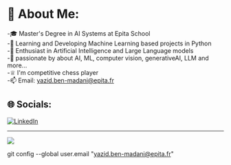 # 💫 About Me:
-🎓 Master's Degree in AI Systems at Epita School<br>-🔭 Learning and Developing Machine Learning based projects in Python<br>-🌱 Enthusiast in Artificial Intelligence and Large Language models<br>-💬 passionate by  about AI, ML, computer vision, generativeAI, LLM and more... <br>-♕ I'm competitive chess player <br>-📫 Email: yazid.ben-madani@epita.fr

## 🌐 Socials:
[![LinkedIn](https://img.shields.io/badge/LinkedIn-%230077B5.svg?logo=linkedin&logoColor=white)](https://linkedin.com/in/yazid-benmadani) 

---
[![](https://visitcount.itsvg.in/api?id=zizou47&icon=0&color=0)](https://visitcount.itsvg.in)


git config --global user.email "yazid.ben-madani@epita.fr"
